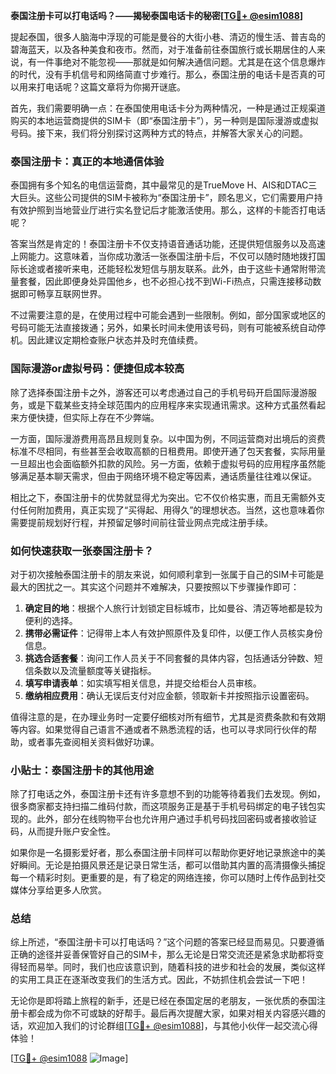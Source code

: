 **泰国注册卡可以打电话吗？——揭秘泰国电话卡的秘密[[TG💪+ @esim1088](https://t.me/s/esim1088)]**

提起泰国，很多人脑海中浮现的可能是曼谷的大街小巷、清迈的慢生活、普吉岛的碧海蓝天，以及各种美食和夜市。然而，对于准备前往泰国旅行或长期居住的人来说，有一件事绝对不能忽视——那就是如何解决通信问题。尤其是在这个信息爆炸的时代，没有手机信号和网络简直寸步难行。那么，泰国注册的电话卡是否真的可以用来打电话呢？这篇文章将为你揭开谜底。

首先，我们需要明确一点：在泰国使用电话卡分为两种情况，一种是通过正规渠道购买的本地运营商提供的SIM卡（即“泰国注册卡”），另一种则是国际漫游或虚拟号码。接下来，我们将分别探讨这两种方式的特点，并解答大家关心的问题。

### 泰国注册卡：真正的本地通信体验

泰国拥有多个知名的电信运营商，其中最常见的是TrueMove H、AIS和DTAC三大巨头。这些公司提供的SIM卡被称为“泰国注册卡”，顾名思义，它们需要用户持有效护照到当地营业厅进行实名登记后才能激活使用。那么，这样的卡能否打电话呢？

答案当然是肯定的！泰国注册卡不仅支持语音通话功能，还提供短信服务以及高速上网能力。这意味着，当你成功激活一张泰国注册卡后，不仅可以随时随地拨打国际长途或者接听来电，还能轻松发短信与朋友联系。此外，由于这些卡通常附带流量套餐，因此即便身处异国他乡，也不必担心找不到Wi-Fi热点，只需连接移动数据即可畅享互联网世界。

不过需要注意的是，在使用过程中可能会遇到一些限制。例如，部分国家或地区的号码可能无法直接拨通；另外，如果长时间未使用该号码，则有可能被系统自动停机。因此建议定期检查账户状态并及时充值续费。

### 国际漫游or虚拟号码：便捷但成本较高

除了选择泰国注册卡之外，游客还可以考虑通过自己的手机号码开启国际漫游服务，或是下载某些支持全球范围内的应用程序来实现通讯需求。这种方式虽然看起来方便快捷，但实际上存在不少弊端。

一方面，国际漫游费用高昂且规则复杂。以中国为例，不同运营商对出境后的资费标准不尽相同，有些甚至会收取高额的日租费用。即使开通了包天套餐，实际用量一旦超出也会面临额外扣款的风险。另一方面，依赖于虚拟号码的应用程序虽然能够满足基本聊天需求，但由于网络环境不稳定等因素，通话质量往往难以保证。

相比之下，泰国注册卡的优势就显得尤为突出。它不仅价格实惠，而且无需额外支付任何附加费用，真正实现了“买得起、用得久”的理想状态。当然，这也意味着你需要提前规划好行程，并预留足够时间前往营业网点完成注册手续。

### 如何快速获取一张泰国注册卡？

对于初次接触泰国注册卡的朋友来说，如何顺利拿到一张属于自己的SIM卡可能是最大的困扰之一。其实这个问题并不难解决，只要按照以下步骤操作即可：

1. **确定目的地**：根据个人旅行计划锁定目标城市，比如曼谷、清迈等地都是较为便利的选择。
2. **携带必需证件**：记得带上本人有效护照原件及复印件，以便工作人员核实身份信息。
3. **挑选合适套餐**：询问工作人员关于不同套餐的具体内容，包括通话分钟数、短信条数以及流量额度等关键指标。
4. **填写申请表单**：如实填写相关信息，并提交给柜台人员审核。
5. **缴纳相应费用**：确认无误后支付对应金额，领取新卡并按照指示设置密码。

值得注意的是，在办理业务时一定要仔细核对所有细节，尤其是资费条款和有效期等内容。如果觉得自己语言不通或者不熟悉流程的话，也可以寻求同行伙伴的帮助，或者事先查阅相关资料做好功课。

### 小贴士：泰国注册卡的其他用途

除了打电话之外，泰国注册卡还有许多意想不到的功能等待着我们去发现。例如，很多商家都支持扫描二维码付款，而这项服务正是基于手机号码绑定的电子钱包实现的。此外，部分在线购物平台也允许用户通过手机号码找回密码或者接收验证码，从而提升账户安全性。

如果你是一名摄影爱好者，那么泰国注册卡同样可以帮助你更好地记录旅途中的美好瞬间。无论是拍摄风景还是记录日常生活，都可以借助其内置的高清摄像头捕捉每一个精彩时刻。更重要的是，有了稳定的网络连接，你可以随时上传作品到社交媒体分享给更多人欣赏。

### 总结

综上所述，“泰国注册卡可以打电话吗？”这个问题的答案已经显而易见。只要遵循正确的途径并妥善保管好自己的SIM卡，那么无论是日常交流还是紧急求助都将变得轻而易举。同时，我们也应该意识到，随着科技的进步和社会的发展，类似这样的实用工具正在逐渐改变我们的生活方式。因此，不妨抓住机会尝试一下吧！

无论你是即将踏上旅程的新手，还是已经在泰国定居的老朋友，一张优质的泰国注册卡都会成为你不可或缺的好帮手。最后再次提醒大家，如果对相关内容感兴趣的话，欢迎加入我们的讨论群组[[TG💪+ @esim1088](https://t.me/s/esim1088)]，与其他小伙伴一起交流心得体验！

[[TG💪+ @esim1088](https://t.me/s/esim1088) ![Image](https://i.postimg.cc/4NQfJmqS/Snipaste-2025-05-13-00-14-12.png)]